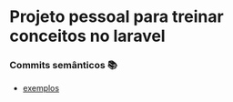 # Projeto pessoal para treinar conceitos no laravel

### Commits semânticos 📚

- [exemplos](docs/commitsSemanticos.md)